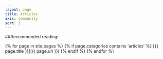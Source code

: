 ```yaml
---
layout: page
title: Articles
axis: community
sort: 3
---
```


##Recommended reading:

{% for page in site.pages %}
  {% if page.categories contains 'articles' %}
[{{ page.title }}]({{ page.url }})
  {% endif %}
{% endfor %}

